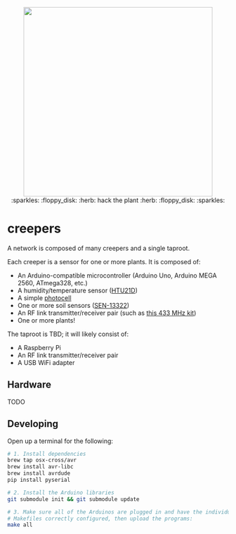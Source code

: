 <p align="center">
  <img width=430 src="https://i.imgur.com/5b2XJhy.png"><br/>
  :sparkles: :floppy_disk: :herb: hack the plant :herb: :floppy_disk: :sparkles:
</p>

# creepers
A network is composed of many creepers and a single taproot.

Each creeper is a sensor for one or more plants. It is composed of:
- An Arduino-compatible microcontroller (Arduino Uno, Arduino MEGA 2560, ATmega328, etc.)
- A humidity/temperature sensor ([HTU21D](https://learn.sparkfun.com/tutorials/htu21d-humidity-sensor-hookup-guide))
- A simple [photocell](https://learn.sparkfun.com/tutorials/photocell-hookup-guide)
- One or more soil sensors ([SEN-13322](https://www.sparkfun.com/products/13322))
- An RF link transmitter/receiver pair (such as [this 433 MHz kit](https://www.itead.cc/wiki/433Mhz_RF_Link_kit))
- One or more plants!

The taproot is TBD; it will likely consist of:
- A Raspberry Pi
- An RF link transmitter/receiver pair
- A USB WiFi adapter

## Hardware
TODO

## Developing
Open up a terminal for the following:

```bash
# 1. Install dependencies
brew tap osx-cross/avr
brew install avr-libc
brew install avrdude
pip install pyserial

# 2. Install the Arduino libraries
git submodule init && git submodule update

# 3. Make sure all of the Arduinos are plugged in and have the individual
# Makefiles correctly configured, then upload the programs:
make all

```
